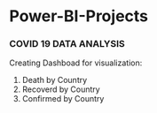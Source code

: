 # Power-BI-Projects

### COVID 19 DATA ANALYSIS
Creating Dashboad for visualization:
1. Death by Country
2. Recoverd by Country
3. Confirmed by Country
